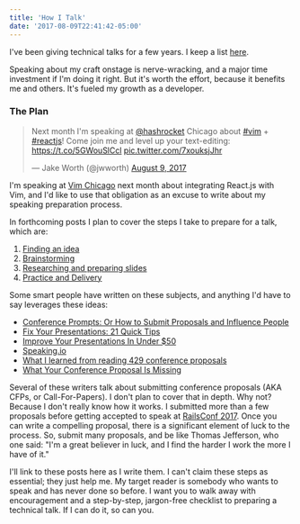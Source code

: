 ```yaml
---
title: 'How I Talk'
date: '2017-08-09T22:41:42-05:00'
---
```


I've been giving technical talks for a few years. I keep a list [here](/about#talks).

Speaking about my craft onstage is nerve-wracking, and a
major time investment if I'm doing it right. But it's worth the
effort, because it benefits me and others. It's fueled my growth as a
developer.

### The Plan

<blockquote class="twitter-tweet" data-lang="en"><p lang="en" dir="ltr">Next month I&#39;m speaking at <a href="https://twitter.com/hashrocket">@hashrocket</a> Chicago about <a href="https://twitter.com/hashtag/vim?src=hash">#vim</a> + <a href="https://twitter.com/hashtag/reactjs?src=hash">#reactjs</a>! Come join me and level up your text-editing: <a href="https://t.co/5GWouSlCcl">https://t.co/5GWouSlCcl</a> <a href="https://t.co/7xouksjJhr">pic.twitter.com/7xouksjJhr</a></p>&mdash; Jake Worth (@jwworth) <a href="https://twitter.com/jwworth/status/895284804467523584">August 9, 2017</a></blockquote>
<script async src="//platform.twitter.com/widgets.js" charset="utf-8"></script>

I'm speaking at [Vim Chicago](https://www.meetup.com/vim-chicago/) next month
about integrating React.js with Vim, and I'd like to use that obligation as an excuse to
write about my speaking preparation process.

In forthcoming posts I plan to cover the steps I take to prepare for a talk, which
are:

1. [Finding an idea](/how-i-talk-finding-an-idea)
1. [Brainstorming](/how-i-talk-brainstorming)
1. [Researching and preparing slides](/how-i-talk-researching-and-preparing-slides)
1. [Practice and Delivery](/how-i-talk-practice-and-delivery)

Some smart people have written on these subjects, and
anything I'd have to say leverages these ideas:

- [Conference Prompts: Or How to Submit Proposals and Influence People](http://www.noelrappin.com/railsrx/2014/1/18/conference-prompts-or-how-to-submit-proposals-and-influence-people)
- [Fix Your Presentations: 21 Quick Tips](http://www.inc.com/geoffrey-james/how-to-fix-your-presentations-21-tips.html)
- [Improve Your Presentations In Under $50](http://www.railstips.org/blog/archives/2010/05/05/improve-your-presentations-in-under-50/)
- [Speaking.io](http://speaking.io)
- [What I learned from reading 429 conference proposals](http://www.noelrappin.com/railsrx/2014/3/17/what-i-learned-from-reading-429-conference-proposals)
- [What Your Conference Proposal Is Missing](http://www.sarahmei.com/blog/2014/04/07/what-your-conference-proposal-is-missing)

Several of these writers talk about submitting conference proposals (AKA
CFPs, or Call-For-Papers). I don't plan to cover that in depth. Why not?
Because I don't really know how it works. I submitted more than a few proposals
before getting accepted to speak at [RailsConf
2017](http://confreaks.tv/videos/railsconf2017-observing-chance-a-gold-master-test-in-practice).
Once you can write a compelling proposal, there is a significant
element of luck to the process. So, submit many proposals, and be like
Thomas Jefferson, who one said: "I'm a great believer in luck, and I find the
harder I work the more I have of it."

I'll link to these posts here as I write them. I can't claim these steps as
essential; they just help me. My target reader is somebody who
wants to speak and has never done so before. I want you to walk away
with encouragement and a step-by-step, jargon-free checklist to
preparing a technical talk. If I can do it, so can you.
